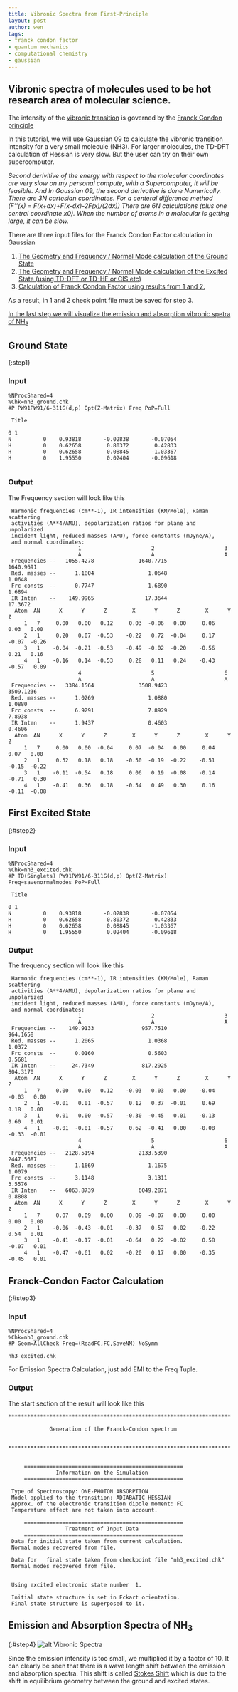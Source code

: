 ```yaml
---
title: Vibronic Spectra from First-Principle
layout: post
author: wen
tags:
- franck condon factor
- quantum mechanics
- computational chemistry
- gaussian
---
```


## Vibronic spectra of molecules used to be hot research area of molecular science.

The intensity of the [vibronic transition](https://en.wikipedia.org/wiki/Vibronic_spectroscopy) is governed by the [Franck Condon principle](https://en.wikipedia.org/wiki/Franck–Condon_principle)

In this tutorial, we will use Gaussian 09 to calculate the vibronic transition intensity for a very small molecule (NH3). For larger molecules, the TD-DFT calculation of Hessian is very slow. But the user can try on their own supercomputer.

*Second derivitive of the energy with respect to the molecular coordinates are very slow on my personal compute, with a Supercomputer, it will be feasible. And In Gaussian 09, the second derivative is done Numerically. There are 3N cartesian coordinates. For a centeral difference method (F''(x) = F(x+dx)+F(x-dx)-2F(x)/(2dx)) There are 6N calculations (plus one central coordinate x0). When the number of atoms in a molecular is getting large, it can be slow.*

There are three input files for the Franck Condon Factor calculation in Gaussian
1. [The Geometry and Frequency / Normal Mode calculation of the Ground State](#step1)
2. [The Geometry and Frequency / Normal Mode calculation of the Excited State (using TD-DFT  or TD-HF or CIS etc)](#step2)
3. [Calculation of Franck Condon Factor using results from 1 and 2.](#step3)

As a result, in 1 and 2 check point file must be saved for step 3.

[In the last step we will visualize the emission and absorption vibronic spetra of NH<sub>3</sub>](#step4)

## Ground State
{:step1}
### Input
```
%NProcShared=4 
%Chk=nh3_ground.chk 
#P PW91PW91/6-311G(d,p) Opt(Z-Matrix) Freq PoP=Full 
 
 Title 
 
0 1 
N          0    0.93818       -0.02838       -0.07054 
H          0    0.62658        0.80372        0.42833 
H          0    0.62658        0.08845       -1.03367 
H          0    1.95550        0.02404       -0.09618 
 
```
### Output
The Frequency section will look like this
```
 Harmonic frequencies (cm**-1), IR intensities (KM/Mole), Raman scattering
 activities (A**4/AMU), depolarization ratios for plane and unpolarized
 incident light, reduced masses (AMU), force constants (mDyne/A),
 and normal coordinates:
                      1                      2                      3
                      A                      A                      A
 Frequencies --   1055.4278              1640.7715              1640.9691
 Red. masses --      1.1804                 1.0648                 1.0648
 Frc consts  --      0.7747                 1.6890                 1.6894
 IR Inten    --    149.9965                17.3644                17.3672
  Atom  AN      X      Y      Z        X      Y      Z        X      Y      Z
     1   7     0.00   0.00   0.12     0.03  -0.06   0.00     0.06   0.03   0.00
     2   1     0.20   0.07  -0.53    -0.22   0.72  -0.04     0.17  -0.07  -0.26
     3   1    -0.04  -0.21  -0.53    -0.49  -0.02  -0.20    -0.56   0.21   0.16
     4   1    -0.16   0.14  -0.53     0.28   0.11   0.24    -0.43  -0.57   0.09
                      4                      5                      6
                      A                      A                      A
 Frequencies --   3384.1564              3508.9423              3509.1236
 Red. masses --      1.0269                 1.0880                 1.0880
 Frc consts  --      6.9291                 7.8929                 7.8938
 IR Inten    --      1.9437                 0.4603                 0.4606
  Atom  AN      X      Y      Z        X      Y      Z        X      Y      Z
     1   7     0.00   0.00  -0.04     0.07  -0.04   0.00     0.04   0.07   0.00
     2   1     0.52   0.18   0.18    -0.50  -0.19  -0.22    -0.51  -0.15  -0.22
     3   1    -0.11  -0.54   0.18     0.06   0.19  -0.08    -0.14  -0.71   0.30
     4   1    -0.41   0.36   0.18    -0.54   0.49   0.30     0.16  -0.11  -0.08
```


## First Excited State
{:#step2}
### Input
```
%NProcShared=4 
%Chk=nh3_excited.chk
#P TD(Singlets) PW91PW91/6-311G(d,p) Opt(Z-Matrix) Freq=savenormalmodes PoP=Full 
 
 Title 
 
0 1 
N          0    0.93818       -0.02838       -0.07054 
H          0    0.62658        0.80372        0.42833 
H          0    0.62658        0.08845       -1.03367 
H          0    1.95550        0.02404       -0.09618

```
### Output
The frequency section will look like this
```
 Harmonic frequencies (cm**-1), IR intensities (KM/Mole), Raman scattering
 activities (A**4/AMU), depolarization ratios for plane and unpolarized
 incident light, reduced masses (AMU), force constants (mDyne/A),
 and normal coordinates:
                      1                      2                      3     
                      A                      A                      A     
 Frequencies --    149.9133               957.7510               964.1658
 Red. masses --      1.2065                 1.0368                 1.0372
 Frc consts  --      0.0160                 0.5603                 0.5681
 IR Inten    --     24.7349               817.2925               804.3170
  Atom  AN      X      Y      Z        X      Y      Z        X      Y      Z     
     1   7     0.00   0.00   0.12    -0.03   0.03   0.00    -0.04  -0.03   0.00  
     2   1    -0.01   0.01  -0.57     0.12   0.37  -0.01     0.69   0.18   0.00  
     3   1     0.01   0.00  -0.57    -0.30  -0.45   0.01    -0.13   0.60   0.01  
     4   1    -0.01  -0.01  -0.57     0.62  -0.41   0.00    -0.08  -0.33  -0.01 
                      4                      5                      6     
                      A                      A                      A     
 Frequencies --   2128.5194              2133.5390              2447.5687
 Red. masses --      1.1669                 1.1675                 1.0079
 Frc consts  --      3.1148                 3.1311                 3.5576
 IR Inten    --   6063.8739              6049.2871                 0.8808
  Atom  AN      X      Y      Z        X      Y      Z        X      Y      Z     
     1   7     0.07   0.09   0.00     0.09  -0.07   0.00     0.00   0.00   0.00  
     2   1    -0.06  -0.43  -0.01    -0.37   0.57   0.02    -0.22   0.54   0.01  
     3   1    -0.41  -0.17  -0.01    -0.64   0.22  -0.02     0.58  -0.07   0.01  
     4   1    -0.47  -0.61   0.02    -0.20   0.17   0.00    -0.35  -0.45   0.01  

```


## Franck-Condon Factor Calculation
{:#step3}
### Input
```
%NProcShared=4 
%Chk=nh3_ground.chk
#P Geom=AllCheck Freq=(ReadFC,FC,SaveNM) NoSymm

nh3_excited.chk

```
For Emission Spectra Calculation, just add EMI to the Freq Tuple.

### Output
The start section of the result will look like this
```
**********************************************************************

             Generation of the Franck-Condon spectrum

 **********************************************************************


     ==================================================
               Information on the Simulation
     ==================================================

 Type of Spectroscopy: ONE-PHOTON ABSORPTION         
 Model applied to the transition: ADIABATIC HESSIAN
 Approx. of the electronic transition dipole moment: FC
 Temperature effect are not taken into account.

     ==================================================
                  Treatment of Input Data
     ==================================================
 Data for initial state taken from current calculation.
 Normal modes recovered from file.

 Data for   final state taken from checkpoint file "nh3_excited.chk"
 Normal modes recovered from file.


 Using excited electronic state number  1.

 Initial state structure is set in Eckart orientation.
 Final state structure is superposed to it.
 ```
 

## Emission and Absorption Spectra of NH<sub>3</sub>
 {:#step4}
 ![alt Vibronic Spectra](/assets/img/vibronic.png)
 
 Since the emission intensity is too small, we multiplied it by a factor of 10. It can clearly be seen that there is a wave length shift between the emission and absorption spectra. This shift is called [Stokes Shift](https://en.wikipedia.org/wiki/Stokes_shift) which is due to the shift in equilibrium geometry between the ground and excited states.